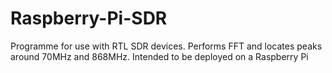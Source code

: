 # Raspberry-Pi-SDR
Programme for use with RTL SDR devices. Performs FFT and locates peaks around 70MHz and 868MHz. Intended to be deployed on a Raspberry Pi
